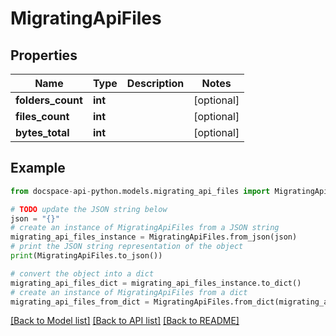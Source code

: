 # MigratingApiFiles

## Properties

Name | Type | Description | Notes
------------ | ------------- | ------------- | -------------
**folders_count** | **int** |  | [optional] 
**files_count** | **int** |  | [optional] 
**bytes_total** | **int** |  | [optional] 

## Example

```python
from docspace-api-python.models.migrating_api_files import MigratingApiFiles

# TODO update the JSON string below
json = "{}"
# create an instance of MigratingApiFiles from a JSON string
migrating_api_files_instance = MigratingApiFiles.from_json(json)
# print the JSON string representation of the object
print(MigratingApiFiles.to_json())

# convert the object into a dict
migrating_api_files_dict = migrating_api_files_instance.to_dict()
# create an instance of MigratingApiFiles from a dict
migrating_api_files_from_dict = MigratingApiFiles.from_dict(migrating_api_files_dict)
```
[[Back to Model list]](../README.md#documentation-for-models) [[Back to API list]](../README.md#documentation-for-api-endpoints) [[Back to README]](../README.md)


